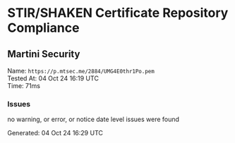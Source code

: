 # STIR/SHAKEN Certificate Repository Compliance

## Martini Security

Name: `https://p.mtsec.me/2884/UMG4E0thr1Po.pem`\
Tested At: 04 Oct 24 16:19 UTC\
Time: 71ms

### Issues

no warning, or error, or notice date level issues were found

Generated: 04 Oct 24 16:29 UTC